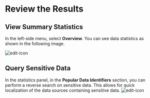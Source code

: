 # Review the Results

## View Summary Statistics

In the left-side menu, select **Overview**. You can see data statistics as shown in the following image.

![edit-icon](docs/../../images/cn-dashboard.png) 

## Query Sensitive Data

In the statistics panel, in the **Popular Data Identifiers** section, you can perform a reverse search on sensitive data. This allows for quick localization of the data sources containing sensitive data.
![edit-icon](docs/../../images/cn-dashboard-search.png) 
